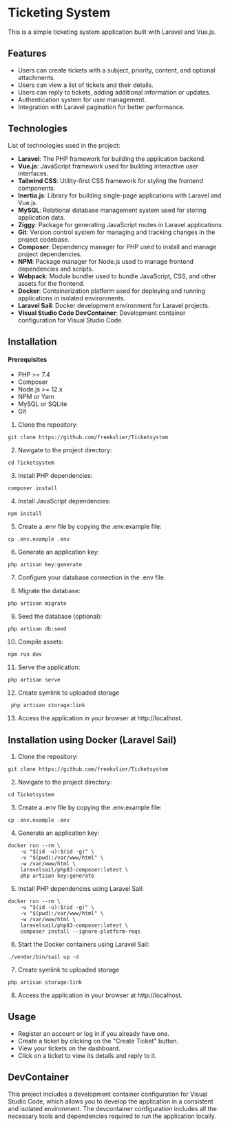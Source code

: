 # Ticketing System

This is a simple ticketing system application built with Laravel and Vue.js.

## Features

- Users can create tickets with a subject, priority, content, and optional attachments.
- Users can view a list of tickets and their details.
- Users can reply to tickets, adding additional information or updates.
- Authentication system for user management.
- Integration with Laravel pagination for better performance.

## Technologies

List of technologies used in the project:

- **Laravel**: The PHP framework for building the application backend.
- **Vue.js**: JavaScript framework used for building interactive user interfaces.
- **Tailwind CSS**: Utility-first CSS framework for styling the frontend components.
- **Inertia.js**: Library for building single-page applications with Laravel and Vue.js.
- **MySQL**: Relational database management system used for storing application data.
- **Ziggy**: Package for generating JavaScript routes in Laravel applications.
- **Git**: Version control system for managing and tracking changes in the project codebase.
- **Composer**: Dependency manager for PHP used to install and manage project dependencies.
- **NPM**: Package manager for Node.js used to manage frontend dependencies and scripts.
- **Webpack**: Module bundler used to bundle JavaScript, CSS, and other assets for the frontend.
- **Docker**: Containerization platform used for deploying and running applications in isolated environments.
- **Laravel Sail**: Docker development environment for Laravel projects.
- **Visual Studio Code DevContainer**: Development container configuration for Visual Studio Code.

## Installation

#### Prerequisites

- PHP >= 7.4
- Composer
- Node.js >= 12.x
- NPM or Yarn
- MySQL or SQLite
- Git

1. Clone the repository:

```
git clone https://github.com/freekvlier/Ticketsystem
```

2. Navigate to the project directory:
```
cd Ticketsystem   
```

3. Install PHP dependencies:

```
composer install
```

4. Install JavaScript dependencies:

```
npm install
```

5. Create a .env file by copying the .env.example file:

```
cp .env.example .env
```

6. Generate an application key:

```
php artisan key:generate
```

7. Configure your database connection in the .env file.

8. Migrate the database:

```
php artisan migrate
```

9. Seed the database (optional):

```
php artisan db:seed
```

10. Compile assets:

```
npm run dev
```

11. Serve the application:

```
php artisan serve
```

12. Create symlink to uploaded storage
```
 php artisan storage:link
```

13. Access the application in your browser at http://localhost.

## Installation using Docker (Laravel Sail)

1. Clone the repository:

```
git clone https://github.com/freekvlier/Ticketsystem
```

2. Navigate to the project directory:
```
cd Ticketsystem
```

3. Create a .env file by copying the .env.example file:

```
cp .env.example .env
```

4. Generate an application key:

```
docker run --rm \
    -u "$(id -u):$(id -g)" \
    -v "$(pwd):/var/www/html" \
    -w /var/www/html \
    laravelsail/php83-composer:latest \
    php artisan key:generate
```

5. Install PHP dependencies using Laravel Sail:
```
docker run --rm \
    -u "$(id -u):$(id -g)" \
    -v "$(pwd):/var/www/html" \
    -w /var/www/html \
    laravelsail/php83-composer:latest \
    composer install --ignore-platform-reqs
```

6. Start the Docker containers using Laravel Sail:
```
./vendor/bin/sail up -d
```

7. Create symlink to uploaded storage
```
php artisan storage:link
```

8. Access the application in your browser at http://localhost.

## Usage

- Register an account or log in if you already have one.
- Create a ticket by clicking on the "Create Ticket" button.
- View your tickets on the dashboard.
- Click on a ticket to view its details and reply to it.

## DevContainer

This project includes a development container configuration for Visual Studio Code, which allows you to develop the application in a consistent and isolated environment. The devcontainer configuration includes all the necessary tools and dependencies required to run the application locally.
